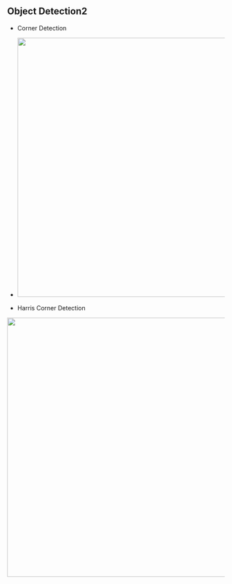 ## Object Detection2

* Corner Detection

* <img width=600 src="https://user-images.githubusercontent.com/44635266/62819386-87870100-bb8f-11e9-9664-1281c36f85e8.png">

* Harris Corner Detection

<img width=600 src="https://user-images.githubusercontent.com/44635266/62819387-87870100-bb8f-11e9-984a-50206007ed1b.png">
